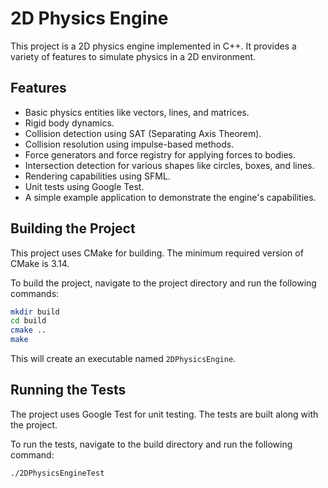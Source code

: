 # 2D Physics Engine

This project is a 2D physics engine implemented in C++. It provides a variety of features to simulate physics in a 2D environment.

## Features

- Basic physics entities like vectors, lines, and matrices.
- Rigid body dynamics.
- Collision detection using SAT (Separating Axis Theorem).
- Collision resolution using impulse-based methods.
- Force generators and force registry for applying forces to bodies.
- Intersection detection for various shapes like circles, boxes, and lines.
- Rendering capabilities using SFML.
- Unit tests using Google Test.
- A simple example application to demonstrate the engine's capabilities.

## Building the Project

This project uses CMake for building. The minimum required version of CMake is 3.14.

To build the project, navigate to the project directory and run the following commands:

```sh
mkdir build
cd build
cmake ..
make
```

This will create an executable named `2DPhysicsEngine`.

## Running the Tests

The project uses Google Test for unit testing. The tests are built along with the project.

To run the tests, navigate to the build directory and run the following command:

```sh
./2DPhysicsEngineTest
```